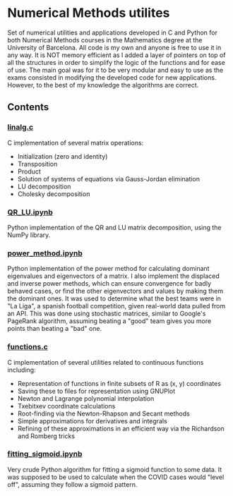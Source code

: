 # Numerical Methods utilites

Set of numerical utilities and applications developed in C and Python for both Numerical Methods courses in the Mathematics degree at the University of Barcelona. All code is my own and anyone is free to use it in any way. It is NOT memory efficient as I added a layer of pointers on top of all the structures in order to simplify the logic of the functions and for ease of use. The main goal was for it to be very modular and easy to use as the exams consisted in modifying the developed code for new applications. However, to the best of my knowledge the algorithms are correct.

## Contents

### [linalg.c](https://github.com/ferranEspuna/numerical_methods/blob/main/linalg.c)
C implementation of several matrix operations:
- Initialization (zero and identity)
- Transposition
- Product 
- Solution of systems of equations via Gauss-Jordan elimination
- LU decomposition
- Cholesky decomposition

### [QR_LU.ipynb](https://github.com/ferranEspuna/numerical_methods/blob/main/QR_LU.ipynb)
Python implementation of the QR and LU matrix decomposition, using the NumPy library.

### [power_method.ipynb](https://github.com/ferranEspuna/numerical_methods/blob/main/power_method.ipynb)
Python implementation of the power method for calculating dominant eigenvalues and eigenvectors of a matrix. I also implement the displaced and inverse power methods, which can ensure convergence for badly behaved cases, or find the other eigenvectors and values by making them the dominant ones. It was used to determine what the best teams were in "La Liga", a spanish football competition, given real-world data pulled from an API. This was done using stochastic matrices, similar to Google's PageRank algorithm, assuming beating a "good" team gives you more points than beating a "bad" one.


### [functions.c](https://github.com/ferranEspuna/numerical_methods/blob/main/functions.c)
C implementation of several utilities related to continuous functions including:
- Representation of functions in finite subsets of R as (x, y) coordinates
- Saving these to files for representation using GNUPlot
- Newton and Lagrange polynomial interpolation
- Txebitxev coordinate calculations
- Root-finding via the Newton-Rhapson and Secant methods
- Simple approximations for derivatives and integrals
- Refining of these approximations in an efficient way via the Richardson and Romberg tricks

### [fitting_sigmoid.ipynb](https://github.com/ferranEspuna/numerical_methods/blob/main/fitting_sigmoid.ipynb)
Very crude Python algorithm for fitting a sigmoid function to some data. It was supposed to be used to calculate when the COVID cases would "level off", assuming they follow a sigmoid pattern.
